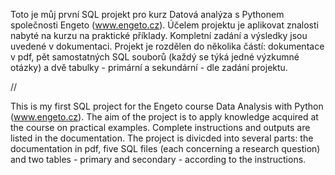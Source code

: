 Toto je můj první SQL projekt pro kurz Datová analýza s Pythonem společnosti Engeto (www.engeto.cz).
Účelem projektu je aplikovat znalosti nabyté na kurzu na praktické příklady. Kompletní zadání a výsledky jsou uvedené v dokumentaci.
Projekt je rozdělen do několika částí: dokumentace v pdf, pět samostatných SQL souborů (každý se týká jedné výzkumné otázky)
a dvě tabulky - primární a sekundární - dle zadání projektu.

//

This is my first SQL project for the Engeto course Data Analysis with Python (www.engeto.cz).
The aim of the project is to apply knowledge acquired at the course on practical examples. Complete instructions and outputs are
listed in the documentation.
The project is divicded into several parts: the documentation in pdf, five SQL files (each concerning a research question)
and two tables - primary and secondary - according to the instructions.
